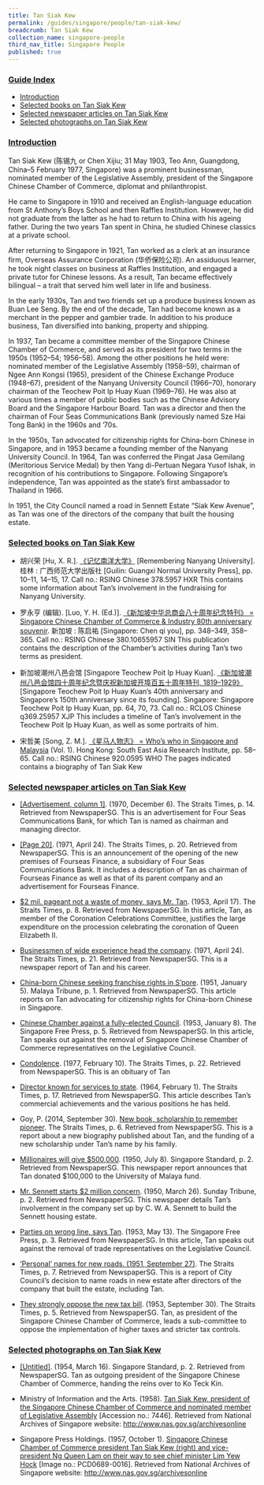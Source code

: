 ```yaml
---
title: Tan Siak Kew
permalink: /guides/singapore/people/tan-siak-kew/
breadcrumb: Tan Siak Kew
collection_name: singapore-people
third_nav_title: Singapore People
published: true
---
```


### <u>Guide Index</u>

* [Introduction](#introduction)
* [Selected books on Tan Siak Kew](#selected-books-on-tan-siak-kew)
* [Selected newspaper articles on Tan Siak Kew](#selected-newspaper-articles-on-tan-siak-kew)
* [Selected photographs on Tan Siak Kew](#selected-photographs-on-tan-siak-kew)

### <u>Introduction</u>

Tan Siak Kew (陈锡九 or Chen Xijiu; 31 May 1903, Teo Ann, Guangdong, China–5 February 1977, Singapore) was a prominent businessman, nominated member of the Legislative Assembly, president of the Singapore Chinese Chamber of Commerce, diplomat and philanthropist.

He came to Singapore in 1910 and received an English-language education from St Anthony’s Boys School and then Raffles Institution. However, he did not graduate from the latter as he had to return to China with his ageing father. During the two years Tan spent in China, he studied Chinese classics at a private school.

After returning to Singapore in 1921, Tan worked as a clerk at an insurance firm, Overseas Assurance Corporation (华侨保险公司). An assiduous learner, he took night classes on business at Raffles Institution, and engaged a private tutor for Chinese lessons. As a result, Tan became effectively bilingual – a trait that served him well later in life and business.

In the early 1930s, Tan and two friends set up a produce business known as Buan Lee Seng. By the end of the decade, Tan had become known as a merchant in the pepper and gambier trade. In addition to his produce business, Tan diversified into banking, property and shipping.

In 1937, Tan became a committee member of the Singapore Chinese Chamber of Commerce, and served as its president for two terms in the 1950s (1952–54; 1956–58). Among the other positions he held were: nominated member of the Legislative Assembly (1958–59), chairman of Ngee Ann Kongsi (1965), president of the Chinese Exchange Produce (1948–67), president of the Nanyang University Council (1966–70), honorary chairman of the Teochew Poit Ip Huay Kuan (1969­–76). He was also at various times a member of public bodies such as the Chinese Advisory Board and the Singapore Harbour Board. Tan was a director and then the chairman of Four Seas Communications Bank (previously named Sze Hai Tong Bank) in the 1960s and ’70s.

In the 1950s, Tan advocated for citizenship rights for China-born Chinese in Singapore, and in 1953 became a founding member of the Nanyang University Council. In 1964, Tan was conferred the Pingat Jasa Gemilang (Meritorious Service Medal) by then Yang di-Pertuan Negara Yusof Ishak, in recognition of his contributions to Singapore. Following Singapore’s independence, Tan was appointed as the state’s first ambassador to Thailand in 1966.

In 1951, the City Council named a road in Sennett Estate “Siak Kew Avenue”, as Tan was one of the directors of the company that built the housing estate.


### <u>Selected books on Tan Siak Kew</u>

* 胡兴荣 [Hu, X. R.]. [《记忆南洋大学》](http://eservice.nlb.gov.sg/item_holding_s.aspx?bid=12772355) [Remembering Nanyang University]. 桂林 : 广西师范大学出版社 [Guilin: Guangxi Normal University Press], pp. 10–11, 14–15, 17.
Call no.: RSING Chinese 378.5957 HXR
This contains some information about Tan’s involvement in the fundraising for Nanyang University.


* 罗永亨 (编辑). [Luo, Y. H. (Ed.)]. [《新加坡中华总商会八十周年纪念特刊》 = Singapore Chinese Chamber of Commerce & Industry 80th anniversary souvenir](http://eservice.nlb.gov.sg/item_holding_s.aspx?bid=84468006). 新加坡 : 陈启祐 [Singapore: Chen qi you], pp. 348–349, 358–365.
Call no.: RSING Chinese 380.10655957 SIN
This publication contains the description of the Chamber’s activities during Tan’s two terms as president.


* 新加坡潮州八邑会馆 [Singapore Teochew Poit Ip Huay Kuan]. [《新加坡潮州八邑会馆四十周年纪念暨庆祝新加坡开埠百五十周年特刊, 1819­­–1929》](http://eservice.nlb.gov.sg/item_holding_s.aspx?bid=200024296) [Singapore Teochew Poit Ip Huay Kuan’s 40th anniversary and Singapore’s 150th anniversary since its founding]. Singapore: Singapore Teochew Poit Ip Huay Kuan, pp. 64, 70, 73.
Call no.: RCLOS Chinese q369.25957 XJP
This includes a timeline of Tan’s involvement in the Teochew Poit Ip Huay Kuan, as well as some portraits of him.


* 宋哲美 [Song, Z. M.]. [《星马人物志》 = Who’s who in Singapore and Malaysia](http://eservice.nlb.gov.sg/item_holding_s.aspx?bid=13053178) (Vol. 1). Hong Kong: South East Asia Research Institute, pp. 58–65.
Call no.: RSING Chinese 920.0595 WHO
The pages indicated contains a biography of Tan Siak Kew


### <u>Selected newspaper articles on Tan Siak Kew</u>

* [[Advertisement, column 1]](http://eresources.nlb.gov.sg/newspapers/Digitised/Article/straitstimes19701206-1.2.94.1). (1970, December 6). The Straits Times, p. 14. Retrieved from NewspaperSG.
This is an advertisement for Four Seas Communications Bank, for which Tan is named as chairman and managing director.


* [[Page 20]](http://eresources.nlb.gov.sg/newspapers/Digitised/Page/straitstimes19710424-1.1.20). (1971, April 24). The Straits Times, p. 20. Retrieved from NewspaperSG.
This is an announcement of the opening of the new premises of Fourseas Finance, a subsidiary of Four Seas Communications Bank. It includes a description of Tan as chairman of Fourseas Finance as well as that of its parent company and an advertisement for Fourseas Finance.


* [$2 mil. pageant not a waste of money, says Mr. Tan](http://eresources.nlb.gov.sg/newspapers/Digitised/Article/straitstimes19530417-1.2.143). (1953, April 17). The Straits Times, p. 8. Retrieved from NewspaperSG.
In this article, Tan, as member of the Coronation Celebrations Committee, justifies the large expenditure on the procession celebrating the coronation of Queen Elizabeth II.


* [Businessmen of wide experience head the company](http://eresources.nlb.gov.sg/newspapers/Digitised/Article/straitstimes19710424-1.2.149.5). (1971, April 24). The Straits Times, p. 21. Retrieved from NewspaperSG.
This is a newspaper report of Tan and his career.


* [China-born Chinese seeking franchise rights in S’pore](http://eresources.nlb.gov.sg/newspapers/Digitised/Article/maltribune19510105-1.2.11). (1951, January 5). Malaya Tribune, p. 1. Retrieved from NewspaperSG.
This article reports on Tan advocating for citizenship rights for China-born Chinese in Singapore.


* [Chinese Chamber against a fully-elected Council](http://eresources.nlb.gov.sg/newspapers/Digitised/Article/freepress19530108-1.2.77). (1953, January 8). The Singapore Free Press, p. 5. Retrieved from NewspaperSG.
In this article, Tan speaks out against the removal of Singapore Chinese Chamber of Commerce representatives on the Legislative Council.


* [Condolence](http://eresources.nlb.gov.sg/newspapers/Digitised/Article/straitstimes19770210-1.2.89). (1977, February 10). The Straits Times, p. 22. Retrieved from NewspaperSG.
This is an obituary of Tan


* [Director known for services to state](http://eresources.nlb.gov.sg/newspapers/Digitised/Article/straitstimes19640201-1.2.132). (1964, February 1). The Straits Times, p. 17. Retrieved from NewspaperSG.
This article describes Tan’s commercial achievements and the various positions he has held.


* Goy, P. (2014, September 30). [New book, scholarship to remember pioneer](http://eresources.nlb.gov.sg/newspapers/Digitised/Article/straitstimes20140930-1.2.29.14). The Straits Times, p. 6. Retrieved from NewspaperSG.
This is a report about a new biography published about Tan, and the funding of a new scholarship under Tan’s name by his family.


* [Millionaires will give $500,000](http://eresources.nlb.gov.sg/newspapers/Digitised/Article/singstandard19500708-1.2.31). (1950, July 8). Singapore Standard, p. 2. Retrieved from NewspaperSG.
This newspaper report announces that Tan donated $100,000 to the University of Malaya fund.

* [Mr. Sennett starts $2 million concern](http://eresources.nlb.gov.sg/newspapers/Digitised/Article/sundaytribune19500326-1.2.25). (1950, March 26). Sunday Tribune, p. 2. Retrieved from NewspaperSG.
This newspaper details Tan’s involvement in the company set up by C. W. A. Sennett to build the Sennett housing estate.


* [Parties on wrong line, says Tan](http://eresources.nlb.gov.sg/newspapers/Digitised/Article/freepress19530513-1.2.25). (1953, May 13). The Singapore Free Press, p. 3. Retrieved from NewspaperSG.
In this article, Tan speaks out against the removal of trade representatives on the Legislative Council.


* [‘Personal’ names for new roads. (1951, September 27)](http://eresources.nlb.gov.sg/newspapers/Digitised/Article/straitstimes19510927-1.2.118). The Straits Times, p. 7. Retrieved from NewspaperSG.
This is a report of City Council’s decision to name roads in new estate after directors of the company that built the estate, including Tan.


* [They strongly oppose the new tax bill](http://eresources.nlb.gov.sg/newspapers/Digitised/Article/straitstimes19530930-1.2.74). (1953, September 30). The Straits Times, p. 5. Retrieved from NewspaperSG.
Tan, as president of the Singapore Chinese Chamber of Commerce, leads a sub-committee to oppose the implementation of higher taxes and stricter tax controls.

### <u>Selected photographs on Tan Siak Kew</u>

* [[Untitled]](http://eresources.nlb.gov.sg/newspapers/Digitised/Article/singstandard19540316-1.2.23). (1954, March 16). Singapore Standard, p. 2. Retrieved from NewspaperSG.
Tan as outgoing president of the Singapore Chinese Chamber of Commerce, handing the reins over to Ko Teck Kin.


* Ministry of Information and the Arts. (1958). [Tan Siak Kew, president of the Singapore Chinese Chamber of Commerce and nominated member of Legislative Assembly](http://www.nas.gov.sg/archivesonline/photographs/record-details/d0c1adff-1161-11e3-83d5-0050568939ad) [Accession no.: 7446]. Retrieved from National Archives of Singapore website: http://www.nas.gov.sg/archivesonline


* Singapore Press Holdings. (1957, October 1). [Singapore Chinese Chamber of Commerce president Tan Siak Kew (right) and vice-president Ng Queen Lam on their way to see chief minister Lim Yew Hock](http://www.nas.gov.sg/archivesonline/photographs/record-details/9f2e7874-1162-11e3-83d5-0050568939ad) [Image no.: PCD0689-0016]. Retrieved from National Archives of Singapore website: http://www.nas.gov.sg/archivesonline